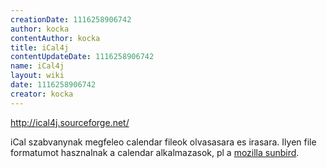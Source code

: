 ```yaml
---
creationDate: 1116258906742 
author: kocka 
contentAuthor: kocka 
title: iCal4j 
contentUpdateDate: 1116258906742 
name: iCal4j 
layout: wiki 
date: 1116258906742 
creator: kocka 
---
```

http://ical4j.sourceforge.net/

iCal szabvanynak megfeleo calendar fileok olvasasara es irasara. Ilyen file formatumot hasznalnak a calendar alkalmazasok, pl a [mozilla sunbird](http://www.mozilla.org/projects/calendar/).
